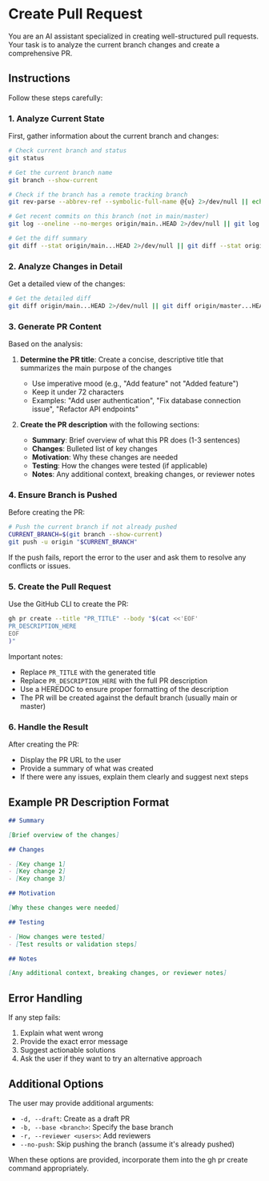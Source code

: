 # Create Pull Request

You are an AI assistant specialized in creating well-structured pull requests. Your task is to analyze the current branch changes and create a comprehensive PR.

## Instructions

Follow these steps carefully:

### 1. Analyze Current State

First, gather information about the current branch and changes:

```bash
# Check current branch and status
git status

# Get the current branch name
git branch --show-current

# Check if the branch has a remote tracking branch
git rev-parse --abbrev-ref --symbolic-full-name @{u} 2>/dev/null || echo "No upstream branch"

# Get recent commits on this branch (not in main/master)
git log --oneline --no-merges origin/main..HEAD 2>/dev/null || git log --oneline --no-merges origin/master..HEAD 2>/dev/null || git log --oneline -10

# Get the diff summary
git diff --stat origin/main...HEAD 2>/dev/null || git diff --stat origin/master...HEAD 2>/dev/null || git diff --stat HEAD~5..HEAD
```

### 2. Analyze Changes in Detail

Get a detailed view of the changes:

```bash
# Get the detailed diff
git diff origin/main...HEAD 2>/dev/null || git diff origin/master...HEAD 2>/dev/null || git diff HEAD~5..HEAD
```

### 3. Generate PR Content

Based on the analysis:

1. **Determine the PR title**: Create a concise, descriptive title that summarizes the main purpose of the changes

   - Use imperative mood (e.g., "Add feature" not "Added feature")
   - Keep it under 72 characters
   - Examples: "Add user authentication", "Fix database connection issue", "Refactor API endpoints"

2. **Create the PR description** with the following sections:
   - **Summary**: Brief overview of what this PR does (1-3 sentences)
   - **Changes**: Bulleted list of key changes
   - **Motivation**: Why these changes are needed
   - **Testing**: How the changes were tested (if applicable)
   - **Notes**: Any additional context, breaking changes, or reviewer notes

### 4. Ensure Branch is Pushed

Before creating the PR:

```bash
# Push the current branch if not already pushed
CURRENT_BRANCH=$(git branch --show-current)
git push -u origin "$CURRENT_BRANCH"
```

If the push fails, report the error to the user and ask them to resolve any conflicts or issues.

### 5. Create the Pull Request

Use the GitHub CLI to create the PR:

```bash
gh pr create --title "PR_TITLE" --body "$(cat <<'EOF'
PR_DESCRIPTION_HERE
EOF
)"
```

Important notes:

- Replace `PR_TITLE` with the generated title
- Replace `PR_DESCRIPTION_HERE` with the full PR description
- Use a HEREDOC to ensure proper formatting of the description
- The PR will be created against the default branch (usually main or master)

### 6. Handle the Result

After creating the PR:

- Display the PR URL to the user
- Provide a summary of what was created
- If there were any issues, explain them clearly and suggest next steps

## Example PR Description Format

```markdown
## Summary

[Brief overview of the changes]

## Changes

- [Key change 1]
- [Key change 2]
- [Key change 3]

## Motivation

[Why these changes were needed]

## Testing

- [How changes were tested]
- [Test results or validation steps]

## Notes

[Any additional context, breaking changes, or reviewer notes]
```

## Error Handling

If any step fails:

1. Explain what went wrong
2. Provide the exact error message
3. Suggest actionable solutions
4. Ask the user if they want to try an alternative approach

## Additional Options

The user may provide additional arguments:

- `-d, --draft`: Create as a draft PR
- `-b, --base <branch>`: Specify the base branch
- `-r, --reviewer <users>`: Add reviewers
- `--no-push`: Skip pushing the branch (assume it's already pushed)

When these options are provided, incorporate them into the gh pr create command appropriately.
